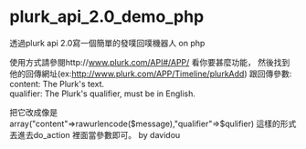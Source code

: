 plurk_api_2.0_demo_php
======================

透過plurk api 2.0寫一個簡單的發噗回噗機器人 on php

使用方式請參閱http://www.plurk.com/API#/APP/ 看你要甚麼功能，
然後找到他的回傳網址(ex:http://www.plurk.com/APP/Timeline/plurkAdd)
跟回傳參數:
  		content: The Plurk's text.  
		qualifier: The Plurk's qualifier, must be in English. 

	 
把它改成像是array("content"=>rawurlencode($message),"qualifier"=>$qulifier) 這樣的形式
丟進去do_action 裡面當參數即可。
by davidou 
